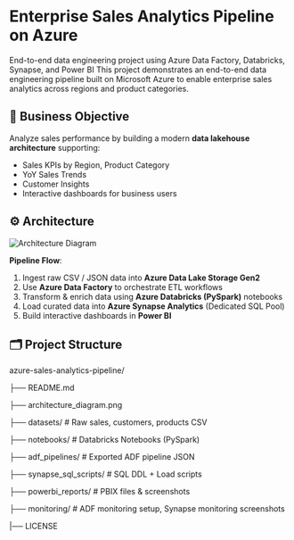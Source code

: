 # Enterprise Sales Analytics Pipeline on Azure
End-to-end data engineering project using Azure Data Factory, Databricks, Synapse, and Power BI
This project demonstrates an end-to-end data engineering pipeline built on Microsoft Azure to enable enterprise sales analytics across regions and product categories.

## 🎯 Business Objective

Analyze sales performance by building a modern **data lakehouse architecture** supporting:

- Sales KPIs by Region, Product Category
- YoY Sales Trends
- Customer Insights
- Interactive dashboards for business users

## ⚙️ Architecture

![Architecture Diagram](architecture_diagram.png)

**Pipeline Flow**:

1. Ingest raw CSV / JSON data into **Azure Data Lake Storage Gen2**  
2. Use **Azure Data Factory** to orchestrate ETL workflows  
3. Transform & enrich data using **Azure Databricks (PySpark)** notebooks  
4. Load curated data into **Azure Synapse Analytics** (Dedicated SQL Pool)  
5. Build interactive dashboards in **Power BI**  

## 🗂️ Project Structure

azure-sales-analytics-pipeline/

├── README.md

├── architecture_diagram.png

├── datasets/                       # Raw sales, customers, products CSV

├── notebooks/                      # Databricks Notebooks (PySpark)

├── adf_pipelines/                  # Exported ADF pipeline JSON

├── synapse_sql_scripts/            # SQL DDL + Load scripts

├── powerbi_reports/                # PBIX files & screenshots

├── monitoring/                     # ADF monitoring setup, Synapse monitoring screenshots


|── LICENSE

